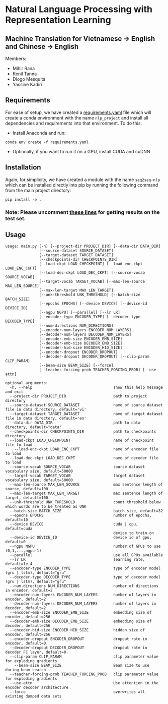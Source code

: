 # Natural Language Processing with Representation Learning

## Machine Translation for Vietnamese → English and Chinese → English

Members:
  - Mihir Rana
  - Kenil Tanna
  - Diogo Mesquita
  - Yassine Kadiri

## Requirements
For ease of setup, we have created a [requirements.yaml](https://github.com/avidkenil/NLP_Project/blob/master/requirements.yaml) file which will create a conda environment with the name `nlp_project` and install all dependencies and requirements into that environment. To do this:
  - Install Anaconda and run:
```
conda env create -f requirements.yaml
```
  - Optionally, if you want to run it on a GPU, install CUDA and cuDNN

## Installation
Again, for simplicity, we have created a module with the name `seq2seq-nlp` which can be installed directly into pip by running the following command from the main project directory:
```
pip install -e .
```

### Note: Please uncomment [these lines](https://github.com/avidkenil/NLP_Project/blob/master/main.py#L193-225) for getting results on the test set.

## Usage
```
usage: main.py [-h] [--project-dir PROJECT_DIR] [--data-dir DATA_DIR]
               [--source-dataset SOURCE_DATASET]
               [--target-dataset TARGET_DATASET]
               [--checkpoints-dir CHECKPOINTS_DIR]
               [--load-ckpt LOAD_CHECKPOINT] [--load-enc-ckpt LOAD_ENC_CKPT]
               [--load-dec-ckpt LOAD_DEC_CKPT] [--source-vocab SOURCE_VOCAB]
               [--target-vocab TARGET_VOCAB] [--max-len-source MAX_LEN_SOURCE]
               [--max-len-target MAX_LEN_TARGET]
               [--unk-threshold UNK_THRESHOLD] [--batch-size BATCH_SIZE]
               [--epochs EPOCHS] [--device DEVICE] [--device-id DEVICE_ID]
               [--ngpu NGPU] [--parallel] [--lr LR]
               [--encoder-type ENCODER_TYPE] [--decoder-type DECODER_TYPE]
               [--num-directions NUM_DIRECTIONS]
               [--encoder-num-layers ENCODER_NUM_LAYERS]
               [--decoder-num-layers DECODER_NUM_LAYERS]
               [--encoder-emb-size ENCODER_EMB_SIZE]
               [--decoder-emb-size DECODER_EMB_SIZE]
               [--encoder-hid-size ENCODER_HID_SIZE]
               [--encoder-dropout ENCODER_DROPOUT]
               [--decoder-dropout DECODER_DROPOUT] [--clip-param CLIP_PARAM]
               [--beam-size BEAM_SIZE] [--force]
               [--teacher-forcing-prob TEACHER_FORCING_PROB] [--use-attn]

optional arguments:
  -h, --help                                    show this help message and exit
  --project-dir PROJECT_DIR                     path to project directory
  --source-dataset SOURCE_DATASET               name of source dataset file in data directory, default='vi'
  --target-dataset TARGET_DATASET               name of target dataset file in data directory, default='en'
  --data-dir DATA_DIR                           path to data directory, default="data"
  --checkpoints-dir CHECKPOINTS_DIR             path to checkpoints directory
  --load-ckpt LOAD_CHECKPOINT                   name of checkpoint file to load
    --load-enc-ckpt LOAD_ENC_CKPT               name of encoder file to load
  --load-dec-ckpt LOAD_DEC_CKPT                 name of decoder file to load
  --source-vocab SOURCE_VOCAB                   source dataset vocabulary size, default=50000
  --target-vocab TARGET_VOCAB                   target dataset vocabulary size, default=50000
  --max-len-source MAX_LEN_SOURCE               max sentence length of source, default=100
  --max-len-target MAX_LEN_TARGET               max sentence length of target, default=100
  --unk-threshold UNK_THRESHOLD                 count threshold below which words are to be treated as UNK
  --batch-size BATCH_SIZE                       batch size, default=32
  --epochs EPOCHS                               number of epochs, default=10
  --device DEVICE                               cuda | cpu, default=cuda
                                                device to train on
  --device-id DEVICE_ID                         device id of gpu, default=0
  --ngpu NGPU                                   number of GPUs to use (0,1,...,ngpu-1)
  --parallel                                    use all GPUs available
  --lr LR                                       learning rate, default=1e-4
  --encoder-type ENCODER_TYPE                   type of encoder model (gru | lstm), default="gru"
  --decoder-type DECODER_TYPE                   type of decoder model (gru | lstm), default="gru"
  --num-directions NUM_DIRECTIONS               number of directions in encoder, default=2
  --encoder-num-layers ENCODER_NUM_LAYERS       number of layers in encoder, default=2
  --decoder-num-layers DECODER_NUM_LAYERS       number of layers in decoder, default=2
  --encoder-emb-size ENCODER_EMB_SIZE           embedding size of encoder, default=256
  --decoder-emb-size DECODER_EMB_SIZE           embedding size of decoder, default=256
  --encoder-hid-size ENCODER_HID_SIZE           hidden size of encoder, default=256
  --encoder-dropout ENCODER_DROPOUT             dropout rate in encoder, default=0.
  --decoder-dropout DECODER_DROPOUT             dropout rate in decoder FC layer, default=0.
  --clip-param CLIP_PARAM                       clip parameter value for exploding gradients
    --beam-size BEAM_SIZE                       Beam size to use during beam search
  --teacher-forcing-prob TEACHER_FORCING_PROB   clip parameter value for exploding gradients
  --use-attn                                    Use attention in the encoder decoder architecture
  --force                                       overwrites all existing dumped data sets
```
